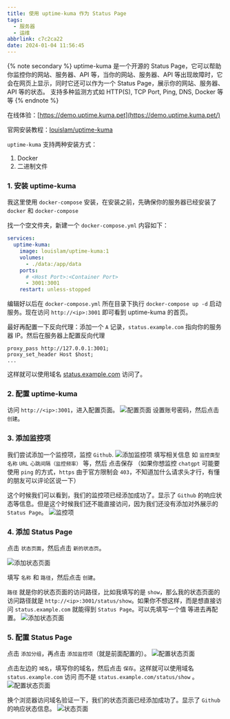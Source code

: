 ```yaml
---
title: 使用 uptime-kuma 作为 Status Page
tags:
  - 服务器
  - 运维
abbrlink: c7c2ca22
date: 2024-01-04 11:56:45
---
```


{% note secondary %}
uptime-kuma 是一个开源的 Status Page，它可以帮助你监控你的网站、服务器、API 等，当你的网站、服务器、API 等出现故障时，它会在网页上显示，同时它还可以作为一个 Status Page，展示你的网站、服务器、API 等的状态。
支持多种监测方式如 HTTP(S), TCP Port, Ping, DNS, Docker 等等
{% endnote %}

在线体验：[https://demo.uptime.kuma.pet](https://demo.uptime.kuma.pet/)

官网安装教程：[louislam/uptime-kuma](https://github.com/louislam/uptime-kuma/wiki/%F0%9F%94%A7-How-to-Install)

`uptime-kuma` 支持两种安装方式：
1. Docker
2. 二进制文件

### 1. 安装 uptime-kuma
我这里使用 `docker-compose` 安装，在安装之前，先确保你的服务器已经安装了 `docker` 和 `docker-compose`

找一个空文件夹，新建一个 `docker-compose.yml`
内容如下：
```yml
services:
  uptime-kuma:
    image: louislam/uptime-kuma:1
    volumes:
      - ./data:/app/data
    ports:
      # <Host Port>:<Container Port>
      - 3001:3001
    restart: unless-stopped
```
编辑好以后在 `docker-compose.yml` 所在目录下执行 `docker-compose up -d` 启动服务。现在访问 `http://<ip>:3001` 即可看到 uptime-kuma 的首页。

最好再配置一下反向代理：添加一个 `A` 记录，`status.example.com` 指向你的服务器 IP。然后在服务器上配置反向代理 
```nginx
proxy_pass http://127.0.0.1:3001; 
proxy_set_header Host $host;
...
```
这样就可以使用域名 [status.example.com](status.example.com) 访问了。


### 2. 配置 uptime-kuma
访问 `http://<ip>:3001`，进入配置页面。
![配置页面](configure.webp)
设置账号密码，然后点击 `创建`。

### 3. 添加监控项
我们尝试添加一个监控项，监控 `Github`.
![添加监控项](add-monitor.webp)
填写相关信息 如 `监控类型` `名称` `URL` `心跳间隔（监控频率）`  等，然后
点击保存
（如果你想监控 `chatgpt` 可能要使用 `ping` 的方式，`https` 由于官方限制会 `403`，不知道加什么请求头才行，有懂的朋友可以评论区说一下）

这个时候我们可以看到，我们的监控项已经添加成功了。显示了 `Github` 的响应状态等信息。但是这个时候我们还不能直接访问，因为我们还没有添加对外展示的 `Status Page`。
![监控项](monitor.webp)

### 4. 添加 Status Page
点击 `状态页面`，然后点击 `新的状态页`。

![添加状态页面](add-status-page.webp)

填写 `名称` 和 `路径`，然后点击 `创建`。

`路径` 就是你的状态页面的访问路径，比如我填写的是 `show`，那么我的状态页面的访问路径就是 `http://<ip>:3001/status/show`。如果你不想这样，而是想直接访问 `status.example.com` 就能得到 `Status Page`。可以先填写一个值 等进去再配置。
![添加状态页面](add-status-page2.webp)

### 5. 配置 Status Page
点击 `添加分组`，再点击 `添加监控项`（就是前面配置的）。
![配置状态页面](configure-status-page.webp)

点击左边的 `域名`，填写你的域名，然后点击 `保存`。这样就可以使用域名 `status.example.com` 访问 而不是 `status.example.com/status/show` 。
![配置状态页面](configure-status-page2.webp)

换个浏览器访问域名验证一下，我们的状态页面已经添加成功了。显示了 `Github` 的响应状态信息。
![状态页面](status-page.webp)

